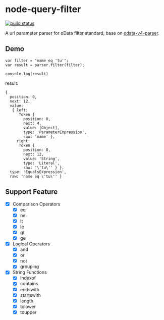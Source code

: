 node-query-filter
===============

[![build status][travis-image]][travis-url]

[travis-image]: https://img.shields.io/travis/koajs/bodyparser.svg?style=flat-square
[travis-url]: https://travis-ci.org/NoahZhang/node-query-filter#

A url parameter parser for oData filter standard, base on [odata-v4-parser](https://github.com/jaystack/odata-v4-parser).

## Demo
```
var filter = "name eq 'tu'";
var result = parser.filter(filter);

console.log(result)
```
result:
```
{
  position: 0,
  next: 12,
  value:
   { left:
      Token {
        position: 0,
        next: 4,
        value: [Object],
        type: 'ParameterExpression',
        raw: 'name' },
     right:
      Token {
        position: 8,
        next: 12,
        value: 'String',
        type: 'Literal',
        raw: '\'tu\'' } },
  type: 'EqualsExpression',
  raw: 'name eq \'tu\'' }
```

## Support Feature

* [x] Comparison Operators
	* [x] eq
	* [x] ne
	* [x] lt
	* [x] le
	* [x] gt
	* [x] ge
* [x] Logical Operators
	* [x] and
	* [x] or
	* [x] not
	* [x] grouping
* [x] String Functions
	* [x] indexof
	* [x] contains
	* [x] endswith
	* [x] startswith
	* [x] length
	* [x] tolower
	* [x] toupper
